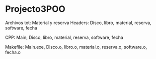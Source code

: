 # Projecto3POO
Archivos txt: Material y reserva
Headers: Disco, libro, material, reserva, software, fecha

CPP: Main, Disco, libro, material, reserva, software, fecha

Makefile: Main.exe, Disco.o, libro.o, material.o, reserva.o, software.o, fecha.o
